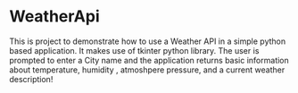 # WeatherApi
This is project to demonstrate how to use a Weather API in a simple python based application. It makes use of tkinter python library.
The user is prompted to enter a City name and the application returns basic information about temperature, humidity , atmoshpere pressure, and a current 
weather description!
